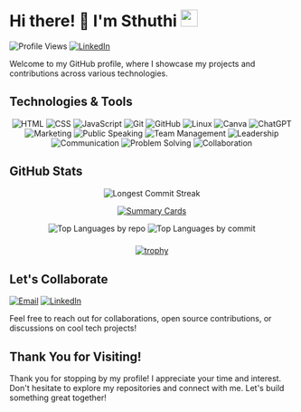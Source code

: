 <!-- Header -->
# Hi there! 👋 I'm Sthuthi <img src="https://media.giphy.com/media/WUlplcMpOCEmTGBtBW/giphy.gif" width="30">

![Profile Views](https://komarev.com/ghpvc/?username=sthuthidolpady)
[![LinkedIn](https://img.shields.io/badge/-LinkedIn-blue?style=flat-square&logo=linkedin&logoColor=white)](https://linkedin.com/in/sthuthidolpady)

Welcome to my GitHub profile, where I showcase my projects and contributions across various technologies.

<!-- Technologies -->
## Technologies & Tools

<p align="center">
  <img src="https://img.shields.io/badge/HTML-E34F26?style=for-the-badge&logo=html5&logoColor=white" alt="HTML">
  <img src="https://img.shields.io/badge/CSS-1572B6?style=for-the-badge&logo=css3&logoColor=white" alt="CSS">
  <img src="https://img.shields.io/badge/JavaScript-F7DF1E?style=for-the-badge&logo=javascript&logoColor=black" alt="JavaScript">
  <img src="https://img.shields.io/badge/Git-F05032?style=for-the-badge&logo=git&logoColor=white" alt="Git">
  <img src="https://img.shields.io/badge/GitHub-181717?style=for-the-badge&logo=github&logoColor=white" alt="GitHub">
  <img src="https://img.shields.io/badge/Linux-FCC624?style=for-the-badge&logo=linux&logoColor=black" alt="Linux">
  <img src="https://img.shields.io/badge/Canva-00C4CC?style=for-the-badge&logo=canva&logoColor=white" alt="Canva">
  <img src="https://img.shields.io/badge/ChatGPT-412991?style=for-the-badge&logo=openai&logoColor=white" alt="ChatGPT">
  <img src="https://img.shields.io/badge/Marketing-FF7F50?style=for-the-badge" alt="Marketing">
  <img src="https://img.shields.io/badge/Public Speaking-FFAA1D?style=for-the-badge" alt="Public Speaking">
  <img src="https://img.shields.io/badge/Team Management-00796B?style=for-the-badge" alt="Team Management">
  <img src="https://img.shields.io/badge/Leadership-FFD700?style=for-the-badge" alt="Leadership">
  <img src="https://img.shields.io/badge/Communication-2196F3?style=for-the-badge" alt="Communication">
  <img src="https://img.shields.io/badge/Problem Solving-FF7043?style=for-the-badge" alt="Problem Solving">
  <img src="https://img.shields.io/badge/Collaboration-8BC34A?style=for-the-badge" alt="Collaboration">
</p>

<!-- GitHub Stats -->
## GitHub Stats

<div align="center">
  
![Longest Commit Streak](https://github-readme-streak-stats.herokuapp.com/?user=sthuthidolpady)

</div>

<div align="center">
  
[![Summary Cards](https://github-profile-summary-cards.vercel.app/api/cards/profile-details?username=sthuthidolpady&theme=radical)](https://github.com/vn7n24fzkq/github-profile-summary-cards)

</div>

<div align="center">
    <img src="https://github-profile-summary-cards.vercel.app/api/cards/repos-per-language?username=sthuthidolpady&theme=default" alt="Top Languages by repo">
    <img src="https://github-profile-summary-cards.vercel.app/api/cards/most-commit-language?username=sthuthidolpady&theme=default" alt="Top Languages by commit">
</div>

###
<div align="center">

[![trophy](https://github-profile-trophy.vercel.app/?username=sthuthidolpady&theme=onedark)](https://github.com/ryo-ma/github-profile-trophy)

</div>

<!-- Contact Me -->
## Let's Collaborate

<a href="mailto:sthuthidolpady@gmail.com"><img src="https://img.shields.io/badge/-Email-EA4335?style=for-the-badge&logo=gmail&logoColor=white" alt="Email"></a>
<a href="https://linkedin.com/in/sthuthidolpady"><img src="https://img.shields.io/badge/-LinkedIn-0077B5?style=for-the-badge&logo=linkedin&logoColor=white" alt="LinkedIn"></a>

Feel free to reach out for collaborations, open source contributions, or discussions on cool tech projects!

<!-- Footer -->
## Thank You for Visiting!

Thank you for stopping by my profile! I appreciate your time and interest. Don't hesitate to explore my repositories and connect with me. Let's build something great together!

